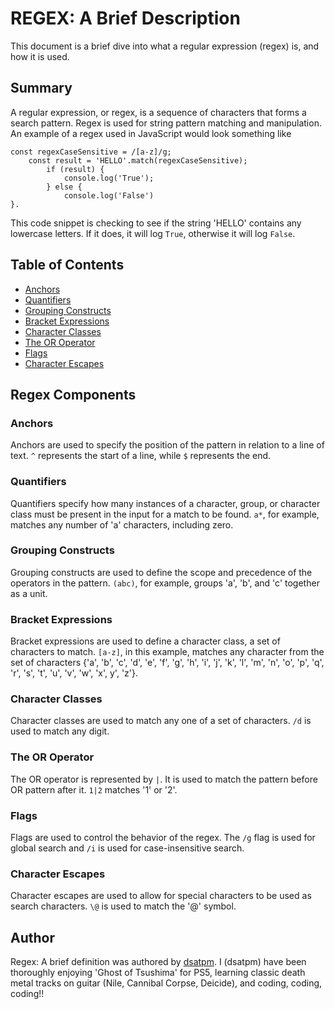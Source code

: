 # REGEX: A Brief Description

This document is a brief dive into what a regular expression (regex) is, and how it is used. 

## Summary

A regular expression, or regex, is a sequence of characters that forms a search pattern. Regex is used for string pattern matching and manipulation. An example of a regex used in JavaScript would look something like

    const regexCaseSensitive = /[a-z]/g;
        const result = 'HELLO'.match(regexCaseSensitive);
            if (result) {
                console.log('True');
            } else {
                console.log('False')
    }.
This code snippet is checking to see if the string 'HELLO' contains any lowercase letters. If it does, it will log `True`, otherwise it will log `False`.

## Table of Contents

- [Anchors](#anchors)
- [Quantifiers](#quantifiers)
- [Grouping Constructs](#grouping-constructs)
- [Bracket Expressions](#bracket-expressions)
- [Character Classes](#character-classes)
- [The OR Operator](#the-or-operator)
- [Flags](#flags)
- [Character Escapes](#character-escapes)

## Regex Components

### Anchors

Anchors are used to specify the position of the pattern in relation to a line of text. `^` represents the start of a line, while `$` represents the end.

### Quantifiers

Quantifiers specify how many instances of a character, group, or character class must be present in the input for a match to be found. `a*`, for example, matches any number of 'a' characters, including zero.

### Grouping Constructs

Grouping constructs are used to define the scope and precedence of the operators in the pattern. `(abc)`, for example, groups 'a', 'b', and 'c' together as a unit.

### Bracket Expressions

Bracket expressions are used to define a character class, a set of characters to match. `[a-z]`, in this example, matches any character from the set of characters {'a', 'b', 'c', 'd', 'e', 'f', 'g', 'h', 'i', 'j', 'k', 'l', 'm', 'n', 'o', 'p', 'q', 'r', 's', 't', 'u', 'v', 'w', 'x', y', 'z'}.

### Character Classes

Character classes are used to match any one of a set of characters. `/d` is used to match any digit.

### The OR Operator

The OR operator is represented by `|`. It is used to match the pattern before OR pattern after it. `1|2` matches '1' or '2'.

### Flags

Flags are used to control the behavior of the regex. The `/g` flag is used for global search and `/i` is used for case-insensitive search. 

### Character Escapes

Character escapes are used to allow for special characters to be used as search characters. `\@` is used to match the '@' symbol.

## Author

Regex: A brief definition was authored by [dsatpm](https://www.github.com/dsatpm). I (dsatpm) have been thoroughly enjoying 'Ghost of Tsushima' for PS5, learning classic death metal tracks on guitar (Nile, Cannibal Corpse, Deicide), and coding, coding, coding!!
